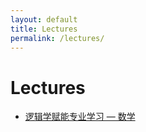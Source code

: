 ```yaml
---
layout: default
title: Lectures
permalink: /lectures/
---
```


# Lectures

- [逻辑学赋能专业学习 — 数学](/lectures/logic-help-math/)
